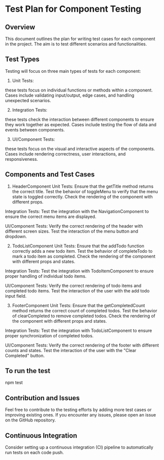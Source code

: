 # Test Plan for Component Testing

## Overview

This document outlines the plan for writing test cases for each component in the project. 
The aim is to test different scenarios and functionalities.

## Test Types

Testing will focus on three main types of tests for each component:

1. Unit Tests:

these tests focus on individual functions or methods within a component.
Cases include validating input/output, edge cases, and handling unexpected scenarios.

2. Integration Tests:

these tests check the interaction between different components to ensure they work together as expected.
Cases include testing the flow of data and events between components.

3. UI/Component Tests:

these tests focus on the visual and interactive aspects of the components.
Cases include rendering correctness, user interactions, and responsiveness.

## Components and Test Cases

1. HeaderComponent
Unit Tests:
Ensure that the getTitle method returns the correct title.
Test the behavior of toggleMenu to verify that the menu state is toggled correctly.
Check the rendering of the component with different props.

Integration Tests:
Test the integration with the NavigationComponent to ensure the correct menu items are displayed.

UI/Component Tests:
Verify the correct rendering of the header with different screen sizes.
Test the interaction of the menu button and dropdown.

2. TodoListComponent
Unit Tests:
Ensure that the addTodo function correctly adds a new todo item.
Test the behavior of completeTodo to mark a todo item as completed.
Check the rendering of the component with different props and states.

Integration Tests:
Test the integration with TodoItemComponent to ensure proper handling of individual todo items.

UI/Component Tests:
Verify the correct rendering of todo items and completed todo items.
Test the interaction of the user with the add todo input field.

3. FooterComponent
Unit Tests:
Ensure that the getCompletedCount method returns the correct count of completed todos.
Test the behavior of clearCompleted to remove completed todos.
Check the rendering of the component with different props and states.

Integration Tests:
Test the integration with TodoListComponent to ensure proper synchronization of completed todos.

UI/Component Tests:
Verify the correct rendering of the footer with different counts and states.
Test the interaction of the user with the "Clear Completed" button.

## To run the test
npm test


## Contribution and Issues
Feel free to contribute to the testing efforts by adding more test cases or improving existing ones. If you encounter any issues, please open an issue on the GitHub repository.

## Continuous Integration
Consider setting up a continuous integration (CI) pipeline to automatically run tests on each code push.
